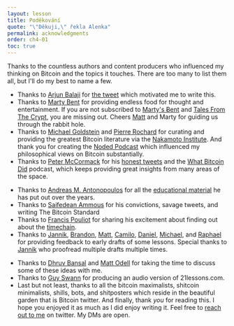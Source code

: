 ```yaml
---
layout: lesson
title: Poděkování
quote: "\"Děkuji,\" řekla Alenka"
permalink: acknowledgments
order: ch4-01
toc: true
---
```


Thanks to the countless authors and content producers who
influenced my thinking on Bitcoin and the topics it touches. There
are too many to list them all, but I'll do my best to name a few.

<!-- Part I -->
-   Thanks to [Arjun Balaji] for [the tweet] which motivated me to
    write this.
-   Thanks to [Marty Bent] for providing endless food for thought
    and entertainment. If you are not subscribed to [Marty's Ƀent] and
    [Tales From The Crypt], you are missing out. Cheers [Matt] and Marty
    for guiding us through the rabbit hole.
-   Thanks to [Michael Goldstein] and [Pierre Rochard] for curating and
    providing the greatest Bitcoin literature via the [Nakamoto
    Institute]. And thank you for creating the [Noded Podcast]
    which influenced my philosophical views on Bitcoin substantially.
-   Thanks to [Peter McCormack] for his [honest tweets] and the [What
    Bitcoin Did] podcast, which keeps providing great insights from many
    areas of the space.
<!-- Part II -->
-   Thanks to [Andreas M. Antonopoulos] for all the [educational
    material] he has put out over the years.
-   Thanks to [Saifedean Ammous] for his convictions, savage tweets, and
    writing The Bitcoin Standard
-   Thanks to [Francis Pouliot] for sharing his excitement about
    finding out about the [timechain].
-   Thanks to [Jannik], [Brandon], [Matt], [Camilo], [Daniel], [Michael], and
    [Raphael] for providing feedback to early drafts of some lessons.
    Special thanks to [Jannik] who proofread multiple drafts multiple times.
<!-- Part III -->
-   Thanks to [Dhruv Bansal] and [Matt Odell] for taking the time to
    discuss some of these ideas with me.
-   Thanks to [Guy Swann] for producing an audio version
    of 21lessons.com.
-   Last but not least, thanks to all the bitcoin maximalists, shitcoin
    minimalists, shills, bots, and shitposters which reside in the
    beautiful garden that is Bitcoin twitter. And finally, thank *you* for
    reading this. I hope you enjoyed it as much as I did enjoy writing it.
    Feel free to [reach out to me] on twitter. My DMs are open.

<!-- Twitter -->
[Guy Swann]: https://twitter.com/TheCryptoconomy
[Arjun Balaji]: https://twitter.com/arjunblj
[Saifedean Ammous]: https://twitter.com/saifedean
[Dhruv Bansal]: https://twitter.com/dhruvbansal
[Marty Bent]: https://twitter.com/martybent
[Matt Odell]: https://twitter.com/matt_odell
[Matt]: https://twitter.com/matt_odell
[Michael Goldstein]: https://twitter.com/bitstein
[Pierre Rochard]: https://twitter.com/pierre_rochard
[Hugo Nguyen]: hhttps://twitter.com/hugohano
[Jannik]: https://twitter.com/jnnksbrt
[Camilo]: https://twitter.com/CamiloJdL
[deniz]: https://twitter.com/deniz_zgur
[Michael]: https://twitter.com/michael_rogger
[Daniel]: https://twitter.com/dnlggr
[Raphael]: https://twitter.com/dinemuatta
[Dan Held]: https://twitter.com/danheld
[Vijay Boyapati]: https://twitter.com/real_vijay
[Hasu]: https://twitter.com/hasufl
[Brandon]: https://twitter.com/bquittem
[Andreas M. Antonopoulos]: https://twitter.com/aantonop
[Francis Pouliot]: https://twitter.com/francispouliot_
[timechain]: https://twitter.com/francispouliot_/status/1106028072799744002
[Aleksandar Svetski]:https://twitter.com/AleksSvetski
[Michael Kerbleski]: https://twitter.com/kerbleski
[3Blue1Brown]: https://twitter.com/3blue1brown
[Arjun Balaji]: https://twitter.com/arjunblj
[the tweet]: https://twitter.com/arjunblj/status/1050073234719293440
[Saifedean Ammous]: https://twitter.com/saifedean
[Dhruv Bansal]: https://twitter.com/dhruvbansal
[Matt Odell]: https://twitter.com/matt_odell
[Matt]: https://twitter.com/matt_odell
[Michael Goldstein]: https://twitter.com/bitstein
[Pierre Rochard]: https://twitter.com/pierre_rochard
[Nakamoto Institute]: http://nakamotoinstitute.org
[Jannik]: https://twitter.com/jnnksbrt
[Dan Held]: https://twitter.com/danheld
[Vijay Boyapati]: https://twitter.com/real_vijay
[Peter McCormack]: https://twitter.com/whatbitcoindid
[honest tweets]: https://twitter.com/PeterMcCormack/status/1073196778705559553
[stacking]: https://twitter.com/hashtag/stackingsats
[reach out to me]: https://twitter.com/dergigi

<!-- Pods -->
[Tales From The Crypt]: https://talesfromthecrypt.libsyn.com/
[Noded Podcast]: https://noded.org/
[Marty's Ƀent]: http://eepurl.com/cROArD
[What Bitcoin Did]: https://www.whatbitcoindid.com/podcast

<!-- Other -->
[educational material]: https://antonopoulos.com/

<!-- Wikipedia -->
[alice]: https://en.wikipedia.org/wiki/Alice%27s_Adventures_in_Wonderland
[carroll]: https://en.wikipedia.org/wiki/Lewis_Carroll

